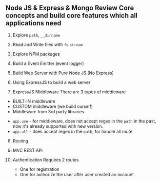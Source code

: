 ## Node JS & Express & Mongo Review Core concepts and build core features which all applications need

1. Explore `path`, `__dirname`

2. Read and Write files with `fs` `stream`

3. Explore NPM packages

4. Build a Event Emitter (event logger)

5. Build Web Server with Pure Node JS (No Express)

6. Using ExpressJS to build a web server

7. ExpressJS Middleware
   There are 3 types of middleware

- BUILT-IN middleware
- CUSTOM middleware (we build ourself)
- Middleware from 3rd party libraries

* `app.use` - for middleware, does not accept regex in the `path` in the past, now it's already supported with new version.
* `app.all` - does accept regex in the `path`, for handle all route

8. Routing

9. MVC REST APi

10. Authentication
    Requires 2 routes
    - One for registration
    - One for authorize the user after user created an account
